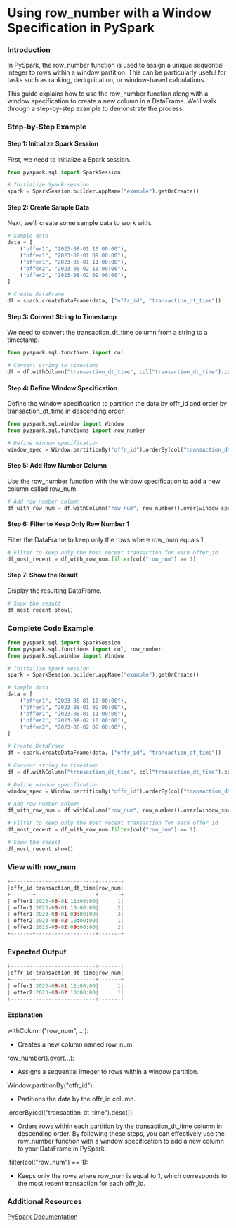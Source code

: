 # Using row_number with a Window Specification in PySpark

### Introduction


In PySpark, the row_number function is used to assign a unique sequential integer to rows within a window partition. This can be particularly useful for tasks such as ranking, deduplication, or window-based calculations.

This guide explains how to use the row_number function along with a window specification to create a new column in a DataFrame. We'll walk through a step-by-step example to demonstrate the process.


### Step-by-Step Example

#### Step 1: Initialize Spark Session

First, we need to initialize a Spark session.

```python
from pyspark.sql import SparkSession

# Initialize Spark session
spark = SparkSession.builder.appName("example").getOrCreate()

```
#### Step 2: Create Sample Data

Next, we'll create some sample data to work with.

```python
# Sample data
data = [
    ("offer1", "2023-08-01 10:00:00"),
    ("offer1", "2023-08-01 09:00:00"),
    ("offer1", "2023-08-01 11:00:00"),
    ("offer2", "2023-08-02 10:00:00"),
    ("offer2", "2023-08-02 09:00:00"),
]

# Create DataFrame
df = spark.createDataFrame(data, ["offr_id", "transaction_dt_time"])
```

#### Step 3: Convert String to Timestamp

We need to convert the transaction_dt_time column from a string to a timestamp.

```python
from pyspark.sql.functions import col

# Convert string to timestamp
df = df.withColumn("transaction_dt_time", col("transaction_dt_time").cast("timestamp"))
```

#### Step 4: Define Window Specification

Define the window specification to partition the data by offr_id and order by transaction_dt_time in descending order.

```python
from pyspark.sql.window import Window
from pyspark.sql.functions import row_number

# Define window specification
window_spec = Window.partitionBy("offr_id").orderBy(col("transaction_dt_time").desc())
```

#### Step 5: Add Row Number Column

Use the row_number function with the window specification to add a new column called row_num.

```python
# Add row number column
df_with_row_num = df.withColumn("row_num", row_number().over(window_spec))
```
#### Step 6: Filter to Keep Only Row Number 1

Filter the DataFrame to keep only the rows where row_num equals 1.

```python
# Filter to keep only the most recent transaction for each offer_id
df_most_recent = df_with_row_num.filter(col("row_num") == 1)
```

#### Step 7: Show the Result

Display the resulting DataFrame.

```python
# Show the result
df_most_recent.show()
```

### Complete Code Example

```python
from pyspark.sql import SparkSession
from pyspark.sql.functions import col, row_number
from pyspark.sql.window import Window

# Initialize Spark session
spark = SparkSession.builder.appName("example").getOrCreate()

# Sample data
data = [
    ("offer1", "2023-08-01 10:00:00"),
    ("offer1", "2023-08-01 09:00:00"),
    ("offer1", "2023-08-01 11:00:00"),
    ("offer2", "2023-08-02 10:00:00"),
    ("offer2", "2023-08-02 09:00:00"),
]

# Create DataFrame
df = spark.createDataFrame(data, ["offr_id", "transaction_dt_time"])

# Convert string to timestamp
df = df.withColumn("transaction_dt_time", col("transaction_dt_time").cast("timestamp"))

# Define window specification
window_spec = Window.partitionBy("offr_id").orderBy(col("transaction_dt_time").desc())

# Add row number column
df_with_row_num = df.withColumn("row_num", row_number().over(window_spec))

# Filter to keep only the most recent transaction for each offer_id
df_most_recent = df_with_row_num.filter(col("row_num") == 1)

# Show the result
df_most_recent.show()
```

### View with row_num

```python
+-------+-------------------+-------+
|offr_id|transaction_dt_time|row_num|
+-------+-------------------+-------+
| offer1|2023-08-01 11:00:00|      1|
| offer1|2023-08-01 10:00:00|      2|
| offer1|2023-08-01 09:00:00|      3|
| offer2|2023-08-02 10:00:00|      1|
| offer2|2023-08-02 09:00:00|      2|
+-------+-------------------+-------+
```

### Expected Output

```python
+-------+-------------------+-------+
|offr_id|transaction_dt_time|row_num|
+-------+-------------------+-------+
| offer1|2023-08-01 11:00:00|      1|
| offer2|2023-08-02 10:00:00|      1|
+-------+-------------------+-------+
```

#### Explanation


withColumn("row_num", ...):

- Creates a new column named row_num.


row_number().over(...):

- Assigns a sequential integer to rows within a window partition.


Window.partitionBy("offr_id"):

- Partitions the data by the offr_id column.

.orderBy(col("transaction_dt_time").desc()):

- Orders rows within each partition by the transaction_dt_time column in descending order. By following these steps, you can effectively use the row_number function with a window specification to add a new column to your DataFrame in PySpark.

.filter(col("row_num") == 1):

- Keeps only the rows where row_num is equal to 1, which corresponds to the most recent transaction for each offr_id.

### Additional Resources
[PySpark Documentation](https://spark.apache.org/docs/latest/api/python/)
